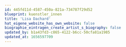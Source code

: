 ```yaml
---
id: 445fd11d-4587-450a-821a-734787f29d52
blueprint: kuenstler_innen
title: 'Lisa Dachard'
hat_eigene_website_has_own_website: false
biographie_eintragen_create_artist_s_biography: false
updated_by: b1a43fd3-c865-4122-b6cc-50cfa81a1985
updated_at: 1656597709
---
```

